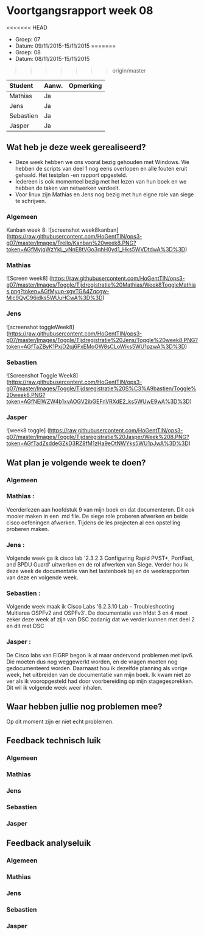 # Voortgangsrapport week 08

<<<<<<< HEAD
* Groep: 07
* Datum: 09/11/2015-15/11/2015
=======
* Groep: 08
* Datum: 08/11/2015-15/11/2015
>>>>>>> origin/master

| Student  | Aanw. | Opmerking |
| :---     | :---  | :---      |
| Mathias  |  Ja   |           |
| Jens     |  Ja   |           |
| Sebastien|  Ja   |           |
| Jasper   |  Ja   |           |



## Wat heb je deze week gerealiseerd?
- Deze week hebben we ons vooral bezig gehouden met Windows. We hebben de scripts van deel 1 nog eens overlopen en alle fouten eruit gehaald. Het testplan -en rapport opgesteld.
- Iedereen is ook momenteel bezig met het lezen van hun boek en we hebben de taken van netwerken verdeelt.
- Voor linux zijn Mathias en Jens nog bezig met hun eigne role van siege te schrijven.

### Algemeen

Kanban week 8:
![screenshot week8kanban] (https://raw.githubusercontent.com/HoGentTIN/ops3-g07/master/Images/Trello/Kanban%20week8.PNG?token=AGfMyjqWzYkL_vNnE8tVGo3qhH0yd1_Hks5WVDtdwA%3D%3D)
### Mathias

![Screen week8] (https://raw.githubusercontent.com/HoGentTIN/ops3-g07/master/Images/Toggle/Tijdregistratie%20Mathias/Week8ToggleMathias.png?token=AGfMyup-xgvTGA4Zqcgw-Mlc9QyC96idks5WUuHCwA%3D%3D)
### Jens

![screenshot toggleWeek8] (https://raw.githubusercontent.com/HoGentTIN/ops3-g07/master/Images/Toggle/Tijdregistratie%20Jens/Toggle%20week8.PNG?token=AGfTaZByK1PxjD2qj6FxEMoOW8sCLoWiks5WU1pzwA%3D%3D)

### Sebastien
![Screenshot Toggle Week8] (https://raw.githubusercontent.com/HoGentTIN/ops3-g07/master/Images/Toggle/Tijdsregistratie%20S%C3%A9bastien/Toggle%20week8.PNG?token=AGfNElWZW4b1xvAOGV2ibGEFnVRXdE2_ks5WUwE9wA%3D%3D)

### Jasper

![week8 toggle] (https://raw.githubusercontent.com/HoGentTIN/ops3-g07/master/Images/Toggle/Tijdsregistratie%20Jasper/Week%208.PNG?token=AGfTadZsddeGZkD3RZ8fM1zHa9eOtNWYks5WU1pJwA%3D%3D)


## Wat plan je volgende week te doen?

### Algemeen
### Mathias : 
Veerderlezen aan hoofdstuk 9 van mijn boek en dat documenteren. Dit ook mooier maken in een .md file. De siege role proberen afwerken en beide cisco oefeningen afwerken. 
Tijdens de les projecten al een opstelling proberen maken.
### Jens :  
Volgende week ga ik cisco lab '2.3.2.3 Configuring Rapid PVST+, PortFast, and BPDU Guard' uitwerken en de rol afwerken van Siege.
Verder hou ik deze week de documentatie van het lastenboek bij en de weekrapporten van deze en volgende week.
### Sebastien : 
Volgende week maak ik Cisco Labs '6.2.3.10 Lab - Troubleshooting Multiarea OSPFv2 and OSPFv3'. De documentatie van hfdst 3 en 4 moet zeker deze week af zijn van DSC zodanig dat 
we verder kunnen met deel 2 en dit met DSC
### Jasper : 
De Cisco labs van EIGRP begon ik al maar ondervond problemen met ipv6. Die moeten dus nog weggewerkt worden, en de vragen moeten nog gedocumenteerd worden.
Daarnaast hou ik dezelfde planning als vorige week, het uitbreiden van de documentatie van mijn boek. Ik kwam niet zo ver als ik vooropgesteld had door voorbereiding op mijn stagegesprekken. Dit wil ik volgende week weer inhalen.

## Waar hebben jullie nog problemen mee?
Op dit moment zijn er niet echt problemen.
## Feedback technisch luik

### Algemeen

### Mathias
### Jens
### Sebastien
### Jasper

## Feedback analyseluik

### Algemeen
 
### Mathias
### Jens
### Sebastien
### Jasper

